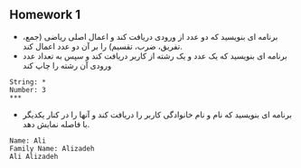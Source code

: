 ## Homework 1

- برنامه ای بنویسید که دو عدد از ورودی دریافت کند و اعمال اصلی ریاضی (جمع، تفریق، ضرب، تقسیم) را بر آن دو عدد اعمال کند.
- برنامه ای بنویسید که یک عدد و یک رشته از کاربر دریافت کند و سپس به تعداد عدد ورودی آن رشته را چاپ کند
```shell
String: *
Number: 3
***
```
- برنامه ای بنویسید که نام و نام خانوادگی کاربر را دریافت کند و آنها را در کنار یکدیگر با فاصله نمایش دهد.
```shell
Name: Ali
Family Name: Alizadeh
Ali Alizadeh
```
